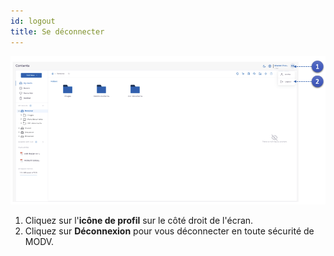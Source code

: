 ```yaml
---
id: logout
title: Se déconnecter
---
```


![sign-in](../static/img/logout.png)

1. Cliquez sur l'**icône de profil** sur le côté droit de l'écran.
2. Cliquez sur **Déconnexion** pour vous déconnecter en toute sécurité de MODV.

